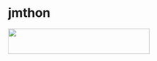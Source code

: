 # jmthon

<p align="left"><a href="https://heroku.com/deploy?template=https://github.com/JMTHON-AR/mus"> <img src="https://img.shields.io/badge/Deploy%20To%20Heroku-purple?style=for-the-badge&logo=heroku" width="320" height="58.45"/></a></p>
